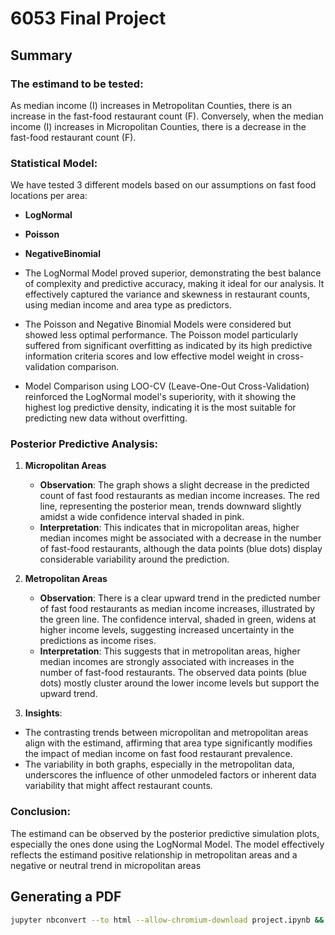 # 6053 Final Project

## Summary

### The estimand to be tested:
As median income (I) increases in Metropolitan Counties, there is an increase in the fast-food restaurant count (F). Conversely, when the median income (I) increases in Micropolitan Counties, there is a decrease in the fast-food restaurant count (F).

### Statistical Model:
We have tested 3 different models based on our assumptions on fast food locations per area:

- **LogNormal**
- **Poisson**
- **NegativeBinomial**

- The LogNormal Model proved superior, demonstrating the best balance of complexity and predictive accuracy, making it ideal for our analysis. It effectively captured the variance and skewness in restaurant counts, using median income and area type as predictors.
- The Poisson and Negative Binomial Models were considered but showed less optimal performance. The Poisson model particularly suffered from significant overfitting as indicated by its high predictive information criteria scores and low effective model weight in cross-validation comparison.
- Model Comparison using LOO-CV (Leave-One-Out Cross-Validation) reinforced the LogNormal model's superiority, with it showing the highest log predictive density, indicating it is the most suitable for predicting new data without overfitting.

### Posterior Predictive Analysis:
1. **Micropolitan Areas**
   - **Observation**: The graph shows a slight decrease in the predicted count of fast food restaurants as median income increases. The red line, representing the posterior mean, trends downward slightly amidst a wide confidence interval shaded in pink.
   - **Interpretation**: This indicates that in micropolitan areas, higher median incomes might be associated with a decrease in the number of fast-food restaurants, although the data points (blue dots) display considerable variability around the prediction.

2. **Metropolitan Areas**
   - **Observation**: There is a clear upward trend in the predicted number of fast food restaurants as median income increases, illustrated by the green line. The confidence interval, shaded in green, widens at higher income levels, suggesting increased uncertainty in the predictions as income rises.
   - **Interpretation**: This suggests that in metropolitan areas, higher median incomes are strongly associated with increases in the number of fast-food restaurants. The observed data points (blue dots) mostly cluster around the lower income levels but support the upward trend.
3. **Insights**:
- The contrasting trends between micropolitan and metropolitan areas align with the estimand, affirming that area type significantly modifies the impact of median income on fast food restaurant prevalence.
- The variability in both graphs, especially in the metropolitan data, underscores the influence of other unmodeled factors or inherent data variability that might affect restaurant counts.

### Conclusion:
The estimand can be observed by the posterior predictive simulation plots, especially the ones done using the LogNormal Model. The model effectively reflects the estimand positive relationship in metropolitan areas and a negative or neutral trend in micropolitan areas

## Generating a PDF

```sh
jupyter nbconvert --to html --allow-chromium-download project.ipynb && mv project.html ./output/project.html
```
